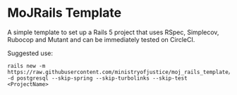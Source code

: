 # MoJRails Template

A simple template to set up a Rails 5 project that uses RSpec,
Simplecov, Rubocop and Mutant and can be immediately tested on CircleCI.

Suggested use:

```
rails new -m https://raw.githubusercontent.com/ministryofjustice/moj_rails_template/master/template.rb -d postgresql --skip-spring --skip-turbolinks --skip-test <ProjectName>
```

